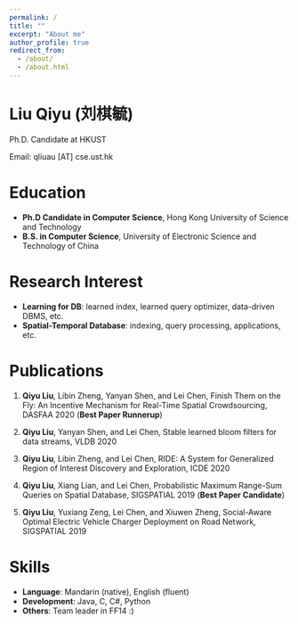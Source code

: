```yaml
---
permalink: /
title: ""
excerpt: "About me"
author_profile: true
redirect_from: 
  - /about/
  - /about.html
---
```


Liu Qiyu (刘棋毓)
=====
Ph.D. Candidate at HKUST

Email: qliuau [AT] cse.ust.hk

Education
======
* **Ph.D Candidate in Computer Science**, Hong Kong University of Science and Technology
* **B.S. in Computer Science**, University of Electronic Science and Technology of China

Research Interest
======
* **Learning for DB**: learned index, learned query optimizer, data-driven DBMS, etc.
* **Spatial-Temporal Database**: indexing, query processing, applications, etc.
  

Publications
======
1. **Qiyu Liu**, Libin Zheng, Yanyan Shen, and Lei Chen, Finish Them on the Fly: An Incentive Mechanism for Real-Time Spatial Crowdsourcing, DASFAA 2020 (**Best Paper Runnerup**)
  
1. **Qiyu Liu**, Yanyan Shen, and Lei Chen, Stable learned bloom filters for data streams, VLDB 2020
  
1. **Qiyu Liu**, Libin Zheng, and Lei Chen, RIDE: A System for Generalized Region of Interest Discovery and Exploration, ICDE 2020

1. **Qiyu Liu**, Xiang Lian, and Lei Chen, Probabilistic Maximum Range-Sum Queries on Spatial Database, SIGSPATIAL 2019 (**Best Paper Candidate**)
  
1. **Qiyu Liu**, Yuxiang Zeng, Lei Chen, and Xiuwen Zheng, Social-Aware Optimal Electric Vehicle Charger Deployment on Road Network, SIGSPATIAL 2019


Skills
======
* **Language**: Mandarin (native), English (fluent)
* **Development**: Java, C, C#, Python
* **Others**: Team leader in FF14 :)
